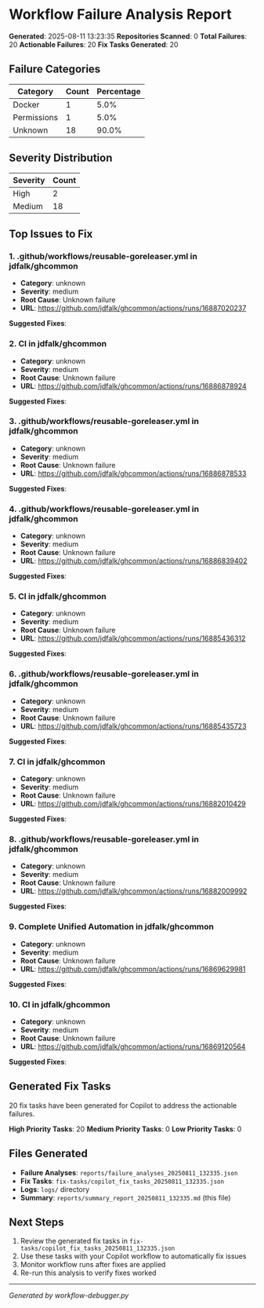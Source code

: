 # Workflow Failure Analysis Report

**Generated**: 2025-08-11 13:23:35
**Repositories Scanned**: 0
**Total Failures**: 20
**Actionable Failures**: 20
**Fix Tasks Generated**: 20

## Failure Categories

| Category | Count | Percentage |
|----------|-------|------------|
| Docker | 1 | 5.0% |
| Permissions | 1 | 5.0% |
| Unknown | 18 | 90.0% |

## Severity Distribution

| Severity | Count |
|----------|-------|
| High | 2 |
| Medium | 18 |

## Top Issues to Fix


### 1. .github/workflows/reusable-goreleaser.yml in jdfalk/ghcommon

- **Category**: unknown
- **Severity**: medium
- **Root Cause**: Unknown failure
- **URL**: https://github.com/jdfalk/ghcommon/actions/runs/16887020237

**Suggested Fixes**:


### 2. CI in jdfalk/ghcommon

- **Category**: unknown
- **Severity**: medium
- **Root Cause**: Unknown failure
- **URL**: https://github.com/jdfalk/ghcommon/actions/runs/16886878924

**Suggested Fixes**:


### 3. .github/workflows/reusable-goreleaser.yml in jdfalk/ghcommon

- **Category**: unknown
- **Severity**: medium
- **Root Cause**: Unknown failure
- **URL**: https://github.com/jdfalk/ghcommon/actions/runs/16886878533

**Suggested Fixes**:


### 4. .github/workflows/reusable-goreleaser.yml in jdfalk/ghcommon

- **Category**: unknown
- **Severity**: medium
- **Root Cause**: Unknown failure
- **URL**: https://github.com/jdfalk/ghcommon/actions/runs/16886839402

**Suggested Fixes**:


### 5. CI in jdfalk/ghcommon

- **Category**: unknown
- **Severity**: medium
- **Root Cause**: Unknown failure
- **URL**: https://github.com/jdfalk/ghcommon/actions/runs/16885436312

**Suggested Fixes**:


### 6. .github/workflows/reusable-goreleaser.yml in jdfalk/ghcommon

- **Category**: unknown
- **Severity**: medium
- **Root Cause**: Unknown failure
- **URL**: https://github.com/jdfalk/ghcommon/actions/runs/16885435723

**Suggested Fixes**:


### 7. CI in jdfalk/ghcommon

- **Category**: unknown
- **Severity**: medium
- **Root Cause**: Unknown failure
- **URL**: https://github.com/jdfalk/ghcommon/actions/runs/16882010429

**Suggested Fixes**:


### 8. .github/workflows/reusable-goreleaser.yml in jdfalk/ghcommon

- **Category**: unknown
- **Severity**: medium
- **Root Cause**: Unknown failure
- **URL**: https://github.com/jdfalk/ghcommon/actions/runs/16882009992

**Suggested Fixes**:


### 9. Complete Unified Automation in jdfalk/ghcommon

- **Category**: unknown
- **Severity**: medium
- **Root Cause**: Unknown failure
- **URL**: https://github.com/jdfalk/ghcommon/actions/runs/16869629981

**Suggested Fixes**:


### 10. CI in jdfalk/ghcommon

- **Category**: unknown
- **Severity**: medium
- **Root Cause**: Unknown failure
- **URL**: https://github.com/jdfalk/ghcommon/actions/runs/16869120564

**Suggested Fixes**:


## Generated Fix Tasks

20 fix tasks have been generated for Copilot to address the actionable failures.

**High Priority Tasks**: 20
**Medium Priority Tasks**: 0
**Low Priority Tasks**: 0

## Files Generated

- **Failure Analyses**: `reports/failure_analyses_20250811_132335.json`
- **Fix Tasks**: `fix-tasks/copilot_fix_tasks_20250811_132335.json`
- **Logs**: `logs/` directory
- **Summary**: `reports/summary_report_20250811_132335.md` (this file)

## Next Steps

1. Review the generated fix tasks in `fix-tasks/copilot_fix_tasks_20250811_132335.json`
2. Use these tasks with your Copilot workflow to automatically fix issues
3. Monitor workflow runs after fixes are applied
4. Re-run this analysis to verify fixes worked

---
*Generated by workflow-debugger.py*
